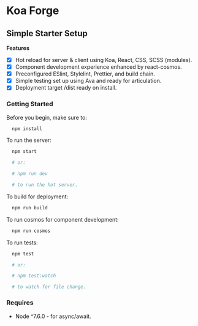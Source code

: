 # Koa Forge

## Simple Starter Setup

**Features**

* [x] Hot reload for server & client using Koa, React, CSS, SCSS (modules).
* [x] Component development experience enhanced by react-cosmos.
* [x] Preconfigured ESlint, Stylelint, Prettier, and build chain.
* [x] Simple testing set up using Ava and ready for articulation.
* [x] Deployment target /dist ready on install.

### Getting Started

Before you begin, make sure to:

```bash
  npm install
```

To run the server:

```bash
  npm start

  # or:

  # npm run dev

  # to run the hot server.
```

To build for deployment:

```bash
  npm run build
```

To run cosmos for component development:

```bash
  npm run cosmos
```

To run tests:

```bash
  npm test

  # or:

  # npm test:watch

  # to watch for file change.
```

### Requires

* Node ^7.6.0 - for async/await.
